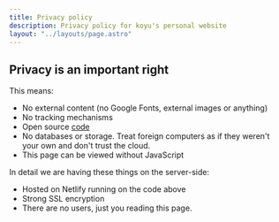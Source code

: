 ```yaml
---
title: Privacy policy
description: Privacy policy for koyu's personal website
layout: "../layouts/page.astro"
---
```


## Privacy is an important right

This means:

* No external content (no Google Fonts, external images or anything)
* No tracking mechanisms
* Open source <a href="https://github.com/koyuawsmbrtn/web" target="_blank">code</a>
* No databases or storage. Treat foreign computers as if they weren't your own and don't trust the cloud.
* This page can be viewed without JavaScript

In detail we are having these things on the server-side:

* Hosted on Netlify running on the code above
* Strong SSL encryption
* There are no users, just you reading this page.
